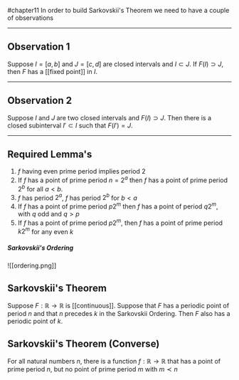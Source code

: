#chapter11 
In order to build Sarkovskii's Theorem we need to have a couple of observations

---
## Observation 1
Suppose $I  = [a,b]$ and $J = [c,d]$ are closed intervals and $I\subset J$. If $F(I)\supset J$, then $F$ has a [[fixed point]] in $I$.

---
## Observation 2
Suppose $I$ and $J$ are two closed intervals and $F(I) \supset J$. Then there is a closed subinterval $I'\subset I$ such that $F(I') = J$.

---

## Required Lemma's
1. $f$ having even prime period implies period 2
2. If $f$ has a point of prime period $n = 2^a$ then $f$ has a point of prime period $2^b$ for all $a<b$.
3. $f$ has period $2^a$, $f$ has period $2^b$ for $b<a$
4. If $f$ has a point of prime period $p2^m$ then $f$ has a point of period $q2^m$, with $q$ odd and $q>p$
5. If $f$ has a point of prime period $p2^m$, then $f$ has a point of prime period $k2^m$ for any even $k$

##### Sarkovskii's Ordering
![[ordering.png]]

## Sarkovskii's Theorem
Suppose $F: \mathbb{R}\rightarrow\mathbb{R}$ is [[continuous]]. Suppose that $F$ has a periodic point of period $n$ and that $n$ precedes $k$ in the Sarkovskii Ordering. Then $F$ also has a periodic point of $k$.

## Sarkovskii's Theorem (Converse)
For all natural numbers $n$, there is a function $f:\mathbb{R}\rightarrow\mathbb{R}$ that has a point of prime period $n$, but no point of prime period $m$ with $m\prec n$